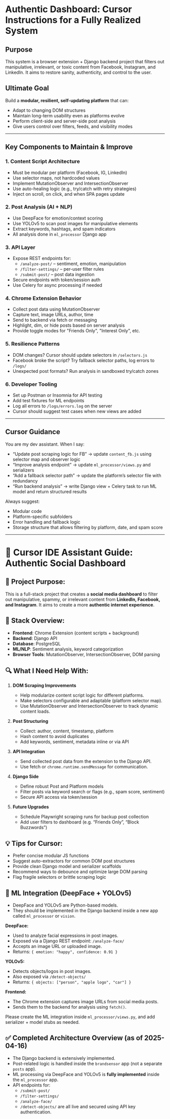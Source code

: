 # Authentic Dashboard: Cursor Instructions for a Fully Realized System

## Purpose
This system is a browser extension + Django backend project that filters out manipulative, irrelevant, or toxic content from Facebook, Instagram, and LinkedIn. It aims to restore sanity, authenticity, and control to the user.

## Ultimate Goal
Build a **modular, resilient, self-updating platform** that can:
- Adapt to changing DOM structures
- Maintain long-term usability even as platforms evolve
- Perform client-side and server-side post analysis
- Give users control over filters, feeds, and visibility modes

---

## Key Components to Maintain & Improve

### 1. Content Script Architecture
- Must be modular per platform (Facebook, IG, LinkedIn)
- Use selector maps, not hardcoded values
- Implement MutationObserver and IntersectionObserver
- Use auto-healing logic (e.g., try/catch with retry strategies)
- Inject on scroll, on click, and when SPA pages update

### 2.  Post Analysis (AI + NLP)
- Use DeepFace for emotion/context scoring
- Use YOLOv5 to scan post images for manipulative elements
- Extract keywords, hashtags, and spam indicators
- All analysis done in `ml_processor` Django app

### 3. API Layer
- Expose REST endpoints for:
  - `/analyze-post/` – sentiment, emotion, manipulation
  - `/filter-settings/` – per-user filter rules
  - `/submit-post/` – post data ingestion
- Secure endpoints with token/session auth
- Use Celery for async processing if needed

### 4. Chrome Extension Behavior
- Collect post data using MutationObserver
- Capture text, image URLs, author, time
- Send to backend via fetch or messaging
- Highlight, dim, or hide posts based on server analysis
- Provide toggle modes for "Friends Only", "Interest Only", etc.

### 5. Resilience Patterns
- DOM changes? Cursor should update selectors in `/selectors.js`
- Facebook broke the script? Try fallback selector paths, log errors to `/logs/`
- Unexpected post formats? Run analysis in sandboxed try/catch zones

### 6. Developer Tooling
- Set up Postman or Insomnia for API testing
- Add test fixtures for ML endpoints
- Log all errors to `/logs/errors.log` on the server
- Cursor should suggest test cases when new views are added

---

## Cursor Guidance

You are my dev assistant. When I say:
- “Update post scraping logic for FB” → update `content_fb.js` using selector map and observer logic
- “Improve analysis endpoint” → update `ml_processor/views.py` and serializers
- “Add a fallback selector path” → update the platform’s selector file with redundancy
- “Run backend analysis” → write Django view + Celery task to run ML model and return structured results

Always suggest:
- Modular code
- Platform-specific subfolders
- Error handling and fallback logic
- Storage structure that allows filtering by platform, date, and spam score

---


# 🧭 Cursor IDE Assistant Guide: Authentic Social Dashboard

## 🎯 Project Purpose:
This is a full-stack project that creates a **social media dashboard** to filter out manipulative, spammy, or irrelevant content from **LinkedIn, Facebook, and Instagram**. It aims to create a more **authentic internet experience**.

## 🧱 Stack Overview:
- **Frontend**: Chrome Extension (content scripts + background)
- **Backend**: Django API
- **Database**: PostgreSQL
- **ML/NLP**: Sentiment analysis, keyword categorization
- **Browser Tools**: MutationObserver, IntersectionObserver, DOM parsing

## 🔍 What I Need Help With:
1. **DOM Scraping Improvements**
   - Help modularize content script logic for different platforms.
   - Make selectors configurable and adaptable (platform selector map).
   - Use MutationObserver and IntersectionObserver to track dynamic content loads.

2. **Post Structuring**
   - Collect: author, content, timestamp, platform
   - Hash content to avoid duplicates
   - Add keywords, sentiment, metadata inline or via API

3. **API Integration**
   - Send collected post data from the extension to the Django API.
   - Use fetch or `chrome.runtime.sendMessage` for communication.

4. **Django Side**
   - Define robust Post and Platform models
   - Filter posts via keyword search or flags (e.g., spam score, sentiment)
   - Secure API access via token/session

5. **Future Upgrades**
   - Schedule Playwright scraping runs for backup post collection
   - Add user filters to dashboard (e.g. “Friends Only”, “Block Buzzwords”)

## 💡 Tips for Cursor:
- Prefer concise modular JS functions
- Suggest auto-extractors for common DOM post structures
- Provide clean Django model and serializer scaffolds
- Recommend ways to debounce and optimize large DOM parsing
- Flag fragile selectors or brittle scraping logic

## 🤖 ML Integration (DeepFace + YOLOv5)

- DeepFace and YOLOv5 are Python-based models.
- They should be implemented in the Django backend inside a new app called `ml_processor` or `vision`.

**DeepFace:**
- Used to analyze facial expressions in post images.
- Exposed via a Django REST endpoint: `/analyze-face/`
- Accepts an image URL or uploaded image.
- Returns: `{ emotion: "happy", confidence: 0.91 }`

**YOLOv5:**
- Detects objects/logos in post images.
- Also exposed via `/detect-objects/`
- Returns: `{ objects: ["person", "apple logo", "car"] }`

**Frontend:**
- The Chrome extension captures image URLs from social media posts.
- Sends them to the backend for analysis using `fetch()`.

Please create the ML integration inside `ml_processor/views.py`, and add serializer + model stubs as needed.
## ✅ Completed Architecture Overview (as of 2025-04-16)

- The Django backend is extensively implemented.
- Post-related logic is handled inside the `brandsensor` app (not a separate `posts` app).
- ML processing via DeepFace and YOLOv5 is **fully implemented** inside the `ml_processor` app.
- API endpoints for:
  - `/submit-post/`
  - `/filter-settings/`
  - `/analyze-face/`
  - `/detect-objects/`
  are all live and secured using API key authentication.
